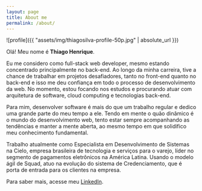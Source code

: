 ```yaml
---
layout: page
title: About me
permalink: /about/
---
```


<!--- (<img align="center" src="https://github.com/thiagosilva95/thiagosilva95.github.io/blob/master/assets/img/thiagosilva95-profile.jpg" width="150"> -->

![profile]({{ "assets/img/thiagosilva-profile-50p.jpg" | absolute_url }})
 
Olá! Meu nome é **Thiago Henrique**.

Eu me considero como full-stack web developer, mesmo estando concentrado principalmente no back-end. Ao longo da minha carreira, tive a chance de trabalhar em projetos desafiadores, tanto no front-end quanto no back-end e isso me deu confiança em todo o processo de desenvolvimento da web. No momento, estou focando nos estudos e procurando atuar com arquitetura de software, cloud computing e tecnologias back-end.

Para mim, desenvolver software é mais do que um trabalho regular e dedico uma grande parte do meu tempo a ele. Tendo em mente o quão dinâmico é o mundo do desenvolvimento web, tento estar sempre acompanhando as tendências e manter a mente aberta, ao mesmo tempo em que solidifico meu conhecimento fundamental.

Trabalho atualmente como Especialista em Desenvolvimento de Sistemas na Cielo, empresa brasileira de tecnologia e serviços para o varejo, líder no segmento de pagamentos eletrônicos na América Latina. Usando o modelo ágil de Squad, atuo na evolução do sistema de Credenciamento, que é porta de entrada para os clientes na empresa.

Para saber mais, acesse meu [LinkedIn](https://www.linkedin.com/in/thiagohsilvadev).